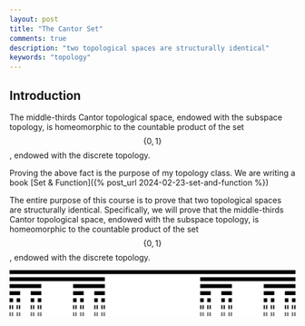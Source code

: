 ```yaml
---
layout: post
title: "The Cantor Set"
comments: true
description: "two topological spaces are structurally identical"
keywords: "topology"
---
```


## Introduction

The middle-thirds Cantor topological space, endowed with the subspace topology, is homeomorphic to the countable product of the set $$\{0, 1\}$$, endowed with the discrete topology.

Proving the above fact is the purpose of my topology class. We are writing a book [Set & Function]({% post_url 2024-02-23-set-and-function %})


The entire purpose of this course is to prove that two topological spaces are structurally identical. Specifically, we will prove that the middle-thirds Cantor topological space, endowed with the subspace topology, is homeomorphic to the countable product of the set $$\{0, 1\}$$, endowed with the discrete topology.



![middle-thirds Cantor Set](/assets/images/Cantor_set_in_seven_iterations.svg.png)
